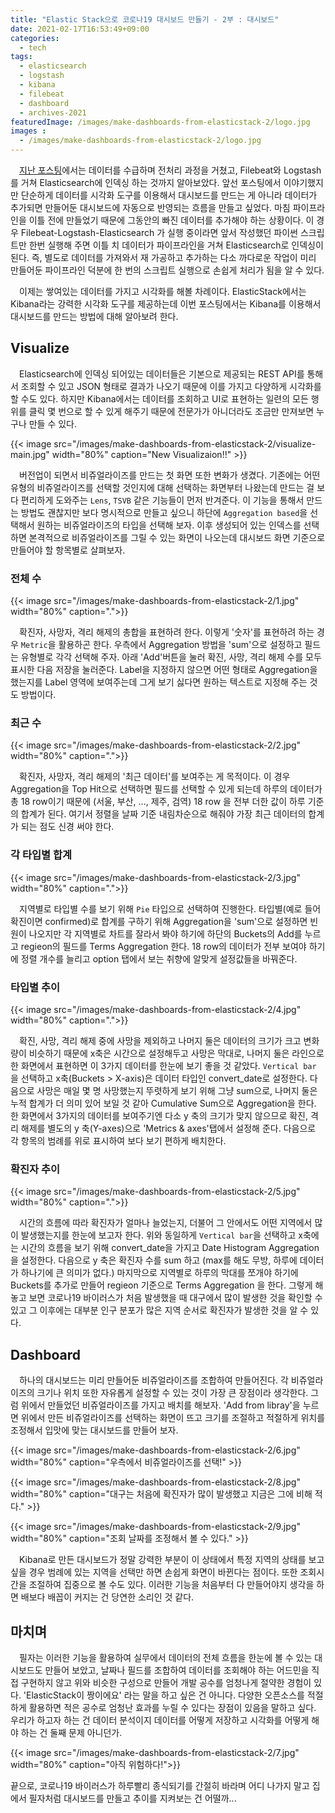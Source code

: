 ```yaml
---
title: "Elastic Stack으로 코로나19 대시보드 만들기 - 2부 : 대시보드"
date: 2021-02-17T16:53:49+09:00
categories:
  - tech
tags: 
  - elasticsearch
  - logstash
  - kibana
  - filebeat
  - dashboard
  - archives-2021
featuredImage: /images/make-dashboards-from-elasticstack-2/logo.jpg
images :
  - /images/make-dashboards-from-elasticstack-2/logo.jpg
---
```


　[지난 포스팅](/posts/make-dashboards-from-elasticstack-1/)에서는 ﻿데이터를 수급하며 전처리 과정을 거쳤고, Filebeat와 Logstash를 거쳐 Elasticsearch에 인덱싱 하는 것까지 알아보았다. 앞선 포스팅에서 이야기했지만 단순하게 데이터를 시각화 도구를 이용해서 대시보드를 만드는 게 아니라 데이터가 추가되면 만들어둔 대시보드에 자동으로 반영되는 흐름을 만들고 싶었다. 마침 파이프라인을 이틀 전에 만들었기 때문에 그동안의 빠진 데이터를 추가해야 하는 상황이다. 이 경우 Filebeat-Logstash-Elasticsearch 가 실행 중이라면 앞서 작성했던 파이썬 스크립트만 한번 실행해 주면 이틀 치 데이터가 파이프라인을 거쳐 Elasticsearch로 인덱싱이 된다. 즉, 별도로 데이터를 가져와서 재 가공하고 추가하는 다소 까다로운 작업이 미리 만들어둔 파이프라인 덕분에 한 번의 스크립트 실행으로 손쉽게 처리가 됨을 알 수 있다.

　이제는 쌓여있는 데이터를 가지고 시각화를 해볼 차례이다. ElasticStack에서는 Kibana라는 강력한 시각화 도구를 제공하는데 이번 포스팅에서는 Kibana를 이용해서 대시보드를 만드는 방법에 대해 알아보려 한다.

## Visualize
　﻿Elasticsearch에 인덱싱 되어있는 데이터들은 기본으로 제공되는 REST API를 통해서 조회할 수 있고 JSON 형태로 결과가 나오기 때문에 이를 가지고 다양하게 시각화를 할 수도 있다. 하지만 Kibana에서는 데이터를 조회하고 UI로 표현하는 일련의 모든 행위를 클릭 몇 번으로 할 수 있게 해주기 때문에 전문가가 아니더라도 조금만 만져보면 누구나 만들 수 있다.

{{< image src="/images/make-dashboards-from-elasticstack-2/visualize-main.jpg" width="80%" caption="New Visualizaion!!" >}}

　버전업이 되면서 비쥬얼라이즈를 만드는 첫 화면 또한 변화가 생겼다. 기존에는 어떤 유형의 비쥬얼라이즈를 선택할 것인지에 대해 선택하는 화면부터 나왔는데 만드는 걸 보다 편리하게 도와주는 `Lens`, `TSVB` 같은 기능들이 먼저 반겨준다. 이 기능을 통해서 만드는 방법도 괜찮지만 보다 명시적으로 만들고 싶으니 하단에 `Aggregation based`을 선택해서 원하는 비쥬얼라이즈의 타입을 선택해 보자. 이후 생성되어 있는 인덱스를 선택하면 본격적으로 비쥬얼라이즈를 그릴 수 있는 화면이 나오는데 대시보드 화면 기준으로 만들어야 할 항목별로 살펴보자.

### 전체 수
{{< image src="/images/make-dashboards-from-elasticstack-2/1.jpg" width="80%" caption=".">}}

　﻿확진자, 사망자, 격리 해제의 총합을 표현하려 한다. 이렇게 '숫자'를 표현하려 하는 경우 `Metric`을 활용하곤 한다. 우측에서 Aggregation 방법을 'sum'으로 설정하고 필드는 유형별로 각각 선택해 주자. 아래 'Add'버튼을 눌러 확진, 사망, 격리 해제 수를 모두 표시한 다음 저장을 눌러준다. Label을 지정하지 않으면 어떤 형태로 Aggregation을 했는지를 Label 영역에 보여주는데 그게 보기 싫다면 원하는 텍스트로 지정해 주는 것도 방법이다.

### 최근 수
{{< image src="/images/make-dashboards-from-elasticstack-2/2.jpg" width="80%" caption=".">}}

　﻿확진자, 사망자, 격리 해제의 '최근 데이터'를 보여주는 게 목적이다. 이 경우 Aggregation을 Top Hit으로 선택하면 필드를 선택할 수 있게 되는데 하루의 데이터가 총 18 row이기 때문에 (서울, 부산, ..., 제주, 검역) 18 row 을 전부 더한 값이 하루 기준의 합계가 된다. 여기서 정렬을 날짜 기준 내림차순으로 해줘야 가장 최근 데이터의 합계가 되는 점도 신경 써야 한다.

### 각 타입별 합계
{{< image src="/images/make-dashboards-from-elasticstack-2/3.jpg" width="80%" caption=".">}}

　﻿지역별로 타입별 수를 보기 위해 `Pie` 타입으로 선택하여 진행한다. 타입별(예로 들어 확진이면 confirmed)로 합계를 구하기 위해 Aggregation을 'sum'으로 설정하면 빈 원이 나오지만 각 지역별로 차트를 잘라서 봐야 하기에 하단의 Buckets의 Add를 누르고 regieon의 필드를 Terms Aggregation 한다. 18 row의 데이터가 전부 보여야 하기에 정렬 개수를 늘리고 option 탭에서 보는 취향에 알맞게 설정값들을 바꿔준다.

### 타입별 추이
{{< image src="/images/make-dashboards-from-elasticstack-2/4.jpg" width="80%" caption=".">}}

　﻿확진, 사망, 격리 해제 중에 사망을 제외하고 나머지 둘은 데이터의 크기가 크고 변화량이 비슷하기 때문에 x축은 시간으로 설정해두고 사망은 막대로, 나머지 둘은 라인으로 한 화면에서 표현하면 이 3가지 데이터를 한눈에 보기 좋을 것 같았다. `Vertical bar` 을 선택하고 x축(Buckets > X-axis)은 데이터 타입인 convert_date로 설정한다. 다음으로 사망은 매일 몇 명 사망했는지 뚜렷하게 보기 위해 그냥 sum으로, 나머지 둘은 누적 합계가 더 의미 있어 보일 것 같아 Cumulative Sum으로 Aggregation을 한다. 한 화면에서 3가지의 데이터를 보여주기엔 다소 y 축의 크기가 맞지 않으므로 확진, 격리 해제를 별도의 y 축(Y-axes)으로 'Metrics & axes'탭에서 설정해 준다. 다음으로 각 항목의 범례를 위로 표시하여 보다 보기 편하게 배치한다.

### 확진자 추이
{{< image src="/images/make-dashboards-from-elasticstack-2/5.jpg" width="80%" caption=".">}}

　﻿시간의 흐름에 따라 확진자가 얼마나 늘었는지, 더불어 그 안에서도 어떤 지역에서 많이 발생했는지를 한눈에 보고자 한다. 위와 동일하게 `Vertical bar`을 선택하고 x축에는 시간의 흐름을 보기 위해 convert_date을 가지고 Date Histogram Aggregation을 설정한다. 다음으로 y 축은 확진자 수를 sum 하고 (max를 해도 무방, 하루에 데이터가 하나기에 큰 의미가 없다.) 마지막으로 지역별로 하루의 막대를 쪼개야 하기에 Buckets를 추가로 만들어 regieon 기준으로 Terms Aggregation 을 한다. 그렇게 해놓고 보면 코로나19 바이러스가 처음 발생했을 때 대구에서 많이 발생한 것을 확인할 수 있고 그 이후에는 대부분 인구 분포가 많은 지역 순서로 확진자가 발생한 것을 알 수 있다.

## Dashboard

　﻿하나의 대시보드는 미리 만들어둔 비쥬얼라이즈를 조합하여 만들어진다. 각 비쥬얼라이즈의 크기나 위치 또한 자유롭게 설정할 수 있는 것이 가장 큰 장점이라 생각한다. 그럼 위에서 만들었던 비쥬얼라이즈를 가지고 배치를 해보자. 'Add from libray'을 누르면 위에서 만든 비쥬얼라이즈를 선택하는 화면이 뜨고 크기를 조절하고 적절하게 위치를 조정해서 입맛에 맞는 대시보드를 만들어 보자.

{{< image src="/images/make-dashboards-from-elasticstack-2/6.jpg" width="80%" caption="우측에서 비쥬얼라이즈를 선택!" >}}

{{< image src="/images/make-dashboards-from-elasticstack-2/8.jpg" width="80%" caption="대구는 처음에 확진자가 많이 발생했고 지금은 그에 비해 적다." >}}

{{< image src="/images/make-dashboards-from-elasticstack-2/9.jpg" width="80%" caption="조회 날짜를 조정해서 볼 수 있다." >}}

　Kibana로 만든 대시보드가 정말 강력한 부분이 이 상태에서 특정 지역의 상태를 보고 싶을 경우 범례에 있는 지역을 선택만 하면 손쉽게 화면이 바뀐다는 점이다. 또한 조회시간을 조절하여 집중으로 볼 수도 있다. 이러한 기능을 처음부터 다 만들어야지 생각을 하면 배보다 배꼽이 커지는 건 당연한 소리인 것 같다.

## 마치며
　﻿필자는 이러한 기능을 활용하여 실무에서 데이터의 전체 흐름을 한눈에 볼 수 있는 대시보드도 만들어 보았고, 날짜나 필드를 조합하여 데이터를 조회해야 하는 어드민을 직접 구현하지 않고 위와 비슷한 구성으로 만들어 개발 공수를 엄청나게 절약한 경험이 있다. 'ElasticStack이 짱이에요' 라는 말을 하고 싶은 건 아니다. 다양한 오픈소스를 적절하게 활용하면 적은 공수로 엄청난 효과를 누릴 수 있다는 장점이 있음을 말하고 싶다. 우리가 하고자 하는 건 데이터 분석이지 데이터를 어떻게 저장하고 시각화를 어떻게 해야 하는 건 둘째 문제 아니던가.

{{< image src="/images/make-dashboards-from-elasticstack-2/7.jpg" width="80%" caption="아직 위험하다!">}}

끝으로, 코로나19 바이러스가 하루빨리 종식되기를 간절히 바라며 어디 나가지 말고 집에서 필자처럼 대시보드를 만들고 추이를 지켜보는 건 어떨까...